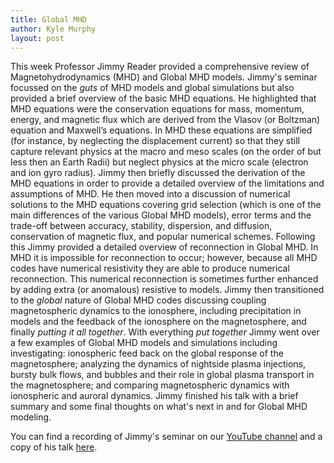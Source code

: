 ```yaml
---
title: Global MHD
author: Kyle Murphy
layout: post
---
```


This week Professor Jimmy Reader provided a comprehensive review of Magnetohydrodynamics (MHD) and Global MHD models. Jimmy's seminar focussed on the _guts_ of MHD models and global simulations but also provided a brief overview of the basic MHD equations. He highlighted that MHD equations were the conservation equations for mass, momentum, energy, and magnetic flux which are derived from the Vlasov (or Boltzman) equation and Maxwell’s equations. In MHD these equations are simplified (for instance, by neglecting the displacement current) so that they still capture relevant physics at the macro and meso scales (on the order of but less then an Earth Radii) but neglect physics at the micro scale (electron and ion gyro radius). Jimmy then briefly discussed the derivation of the MHD equations in order to provide a detailed overview of the limitations and assumptions of MHD. He then moved into a discussion of numerical solutions to the MHD equations covering grid selection (which is one of the main differences of the various Global MHD models), error terms and the trade-off between accuracy, stability, dispersion, and diffusion, conservation of magnetic flux, and popular numerical schemes. Following this Jimmy provided a detailed overview of reconnection in Global MHD. In MHD it is impossible for reconnection to occur; however, because all MHD codes have numerical resistivity they are able to produce numerical reconnection. This numerical reconnection is sometimes further enhanced by adding extra (or anomalous) resistive to models. Jimmy then transitioned to the _global_ nature of Global MHD codes discussing coupling magnetospheric dynamics to the ionosphere, including precipitation in models and the feedback of the ionosphere on the magnetosphere, and finally _putting it all together_. With everything _put together_ Jimmy went over a few examples of Global MHD models and simulations including investigating: ionospheric feed back on the global response of the magnetosphere; analyzing the dynamics of nightside plasma injections, bursty bulk flows, and bubbles and their role in global plasma transport in the magnetosphere; and comparing magnetospheric dynamics with ionospheric and auroral dynamics. Jimmy finished his talk with a brief summary and some final thoughts on what's next in and for Global MHD modeling.   

You can find a recording of Jimmy's seminar on our [YouTube channel][1] and a copy of his talk [here][2].

[1]:https://www.youtube.com/channel/UCNlOK9mCmI3V111EHQRCuEQ
[2]:https://github.com/MSOLSS/MagSeminars/blob/master/presentations/